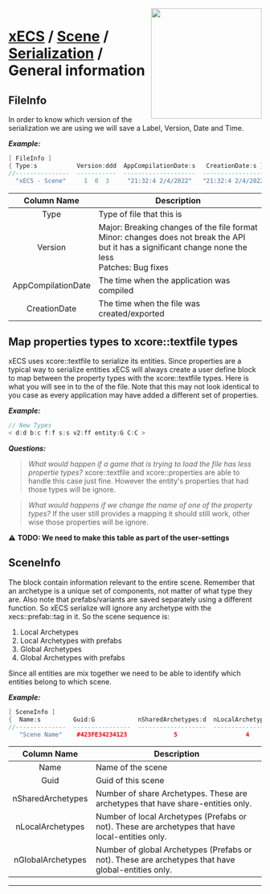 <img src="https://i.imgur.com/TyjrCTS.jpg" align="right" width="220px" />

# [xECS](xECS.md) / [Scene](editor.md) / [Serialization]() / General information

## FileInfo

In order to know which version of the serialization we are using we will save a Label, Version, Date and Time.

***Example:***
~~~cpp
[ FileInfo ]
{ Type:s           Version:ddd  AppCompilationDate:s   CreationDate:s }
//---------------  -----------  --------------------  ------------------
  "xECS - Scene"     1  0  3     "21:32:4 2/4/2022"   "21:32:4 2/4/2022"
~~~

| Column Name        | Description |
|:------------------:|-------------|
| Type               | Type of file that this is | 
| Version            | Major: Breaking changes of the file format <br> Minor: changes does not break the API but it has a significant change none the less <br> Patches: Bug fixes | 
| AppCompilationDate | The time when the application was compiled |
| CreationDate       | The time when the file was created/exported |

## Map properties types to xcore::textfile types
xECS uses xcore::textfile to serialize its entities. Since properties are a typical way to serialize entities xECS will always create a user define block to map between the property types with the xcore::textfile types. Here is what you will see in to the of the file. Note that this may not look identical to you case as every application may have added a different set of properties.

***Example:***
~~~cpp
// New Types
< d:d b:c f:f s:s v2:ff entity:G C:C >
~~~

***Questions:***

>*What would happen if a game that is trying to load the file has less propertie types?*
xcore::textfile and xcore::properties are able to handle this case just fine. However the entity's properties that had those types will be ignore.

>*What would happens if we change the name of one of the property types?*
If the user still provides a mapping it should still work, other wise those properties will be ignore.

:warning: **TODO: We need to make this table as part of the user-settings**

## SceneInfo

The block contain information relevant to the entire scene. Remember that an archetype is a unique set of components, not matter of what type they are. Also note that prefabs/variants are saved separately using a different function. So xECS serialize will ignore any archetype with the xecs::prefab::tag in it. So the scene sequence is: 

1. Local Archetypes
2. Local Archetypes with prefabs
3. Global Archetypes
4. Global Archetypes with prefabs

Since all entities are mix together we need to be able to identify which entities belong to which scene. 

***Example:***
~~~cpp
[ SceneInfo ]
{  Name:s         Guid:G            nSharedArchetypes:d  nLocalArchetypes:d  nGlobalArchetypes:d }
//--------------  ----------------  -------------------  ------------------  --------------------
   "Scene Name"    #423FE34234123             5                   4                   2 
~~~

| Column Name       | Description |
|:-----------------:|-------------|
| Name              | Name of the scene |
| Guid              | Guid of this scene |
| nSharedArchetypes | Number of share Archetypes. These are archetypes that have share-entities only. |
| nLocalArchetypes  | Number of local Archetypes (Prefabs or not). These are archetypes that have local-entities only. | 
| nGlobalArchetypes | Number of global Archetypes (Prefabs or not). These are archetypes that have global-entities only. | 


---